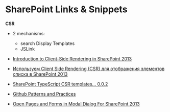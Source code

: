 # SharePoint Links & Snippets

**CSR**
- 2 mechanisms:
	- search Display Templates
	- JSLink

- [Introduction to Client-Side Rendering in SharePoint 2013](http://www.kaptyn.com/SharePoint/client-side-rendering-2013/)
- [Используем Client Side Rendering (CSR) для отображения элементов списка в SharePoint 2013](https://dplotnikov.wordpress.com/2014/12/07/%D0%B8%D1%81%D0%BF%D0%BE%D0%BB%D1%8C%D0%B7%D1%83%D0%B5%D0%BC-client-side-rendering-csr-%D0%B4%D0%BB%D1%8F-%D0%BE%D1%82%D0%BE%D0%B1%D1%80%D0%B0%D0%B6%D0%B5%D0%BD%D0%B8%D1%8F-%D1%8D%D0%BB%D0%B5%D0%BC/)
- [SharePoint TypeScript CSR templates... 0.0.2](https://www.nuget.org/packages/typescripttemplates/)
- [Github Patterns and Practices](https://github.com/lastblindpilot/PnP/tree/master/Samples/Branding.ClientSideRendering)
- [Open Pages and Forms in Modal Dialog For SharePoint 2013](https://alinimer.wordpress.com/2013/02/25/open-pages-and-forms-in-modal-dialog-for-sharepoint-2013/)